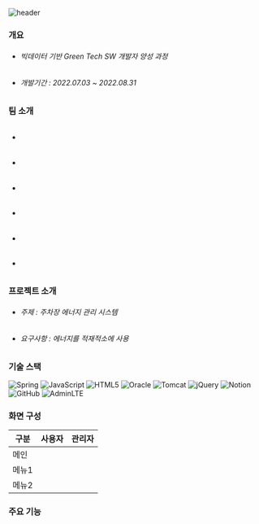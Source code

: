 ![header](https://capsule-render.vercel.app/api?type=waving&color=CEE6F3&height=250&section=header&text=PEMS-nl-&fontSize=75&desc=Parking%20lot%20Energy%20Management%20System&descSize=35)
### 개요
- ###### 빅데이터 기반 Green Tech SW 개발자 양성 과정
- ###### 개발기간 : 2022.07.03 ~ 2022.08.31

### 팀 소개
- ###### 
- ###### 
- ###### 
- ###### 
- ###### 
- ###### 

### 프로젝트 소개
- ###### 주제 : 주차장 에너지 관리 시스템
- ###### 요구사항 : 에너지를 적재적소에 사용

### 기술 스택
![Spring](https://img.shields.io/badge/Spring-6DB33F?style=for-the-badge&logo=Spring&logoColor=white) ![JavaScript](https://img.shields.io/badge/JavaScript-F7DF1E?style=for-the-badge&logo=Javascript&logoColor=white) ![HTML5](https://img.shields.io/badge/HTML-E34F26?style=for-the-badge&logo=HTML5&logoColor=white) ![Oracle](https://img.shields.io/badge/Oracle-F80000?style=for-the-badge&logo=Oracle&logoColor=white) ![Tomcat](https://img.shields.io/badge/Tomcat-F8DC75?style=for-the-badge&logo=ApacheTomcat&logoColor=white) ![jQuery](https://img.shields.io/badge/jQuery-0769AD?style=for-the-badge&logo=jQuery&logoColor=white) 
![Notion](https://img.shields.io/badge/Notion-000000?style=for-the-badge&logo=Notion&logoColor=white) ![GitHub](https://img.shields.io/badge/GitHub-181717?style=for-the-badge&logo=GitHub&logoColor=white) 
![AdminLTE](https://img.shields.io/badge/AdminLTE-1E8CBE?style=for-the-badge&logo=Academia&logoColor=white)

### 화면 구성
|구분|사용자|관리자|
|---|---|---|
|메인|||
|메뉴1|||
|메뉴2|||

### 주요 기능
